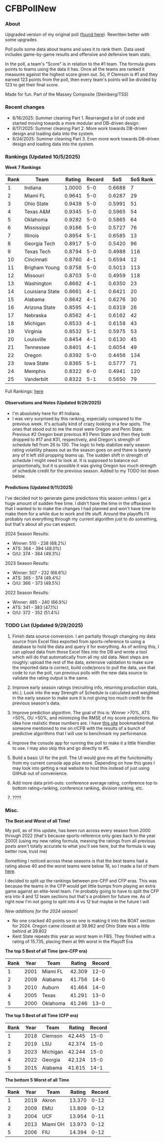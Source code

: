 # CFBPollNew

### About

Upgraded version of my original poll ([found here](https://github.com/taylorleprechaun/CFBPoll)).  Rewritten better with some upgrades

Poll pulls some data about teams and uses it to rank them.  Data used includes game-by-game results and offensive and defensive team stats.

In the poll, a team's "Score" is in relation to the #1 team.  The formula gives points to teams using the data it has.  Once all the teams are ranked it measures against the highest score given out.  So, if Clemson is #1 and they earned 123 points from the poll, then every team's points will be divided by 123 to get their final score.

Made for fun.  Part of the Massey Composite (Steinberg/TSS)

### Recent changes

* 8/16/2025: Summer cleaning Part 1. Rearranged a lot of code and started moving towards a more modular and DB-driven design.
* 8/17/2025: Summer cleaning Part 2. More work towards DB-driven design and loading data into the system.
* 8/24/2025: Summer cleaning Part 3. Even more work towards DB-driven design and loading data into the system.

### Rankings (Updated 10/5/2025)

**Week 7 Rankings**

Rank | Team | Rating | Record | SoS | SoS Rank
---|---|---|---|---|---
1 | Indiana | 1.0000 | 5-0 | 0.6688 | 7
2 | Miami FL | 0.9641 | 5-0 | 0.6287 | 29
3 | Ohio State | 0.9439 | 5-0 | 0.5991 | 51
4 | Texas A&M | 0.9345 | 5-0 | 0.5965 | 54
5 | Oklahoma | 0.9282 | 5-0 | 0.5865 | 64
6 | Mississippi | 0.9166 | 5-0 | 0.5727 | 76
7 | Illinois | 0.8954 | 5-1 | 0.6585 | 13
8 | Georgia Tech | 0.8917 | 5-0 | 0.5420 | 96
9 | Texas Tech | 0.8794 | 5-0 | 0.4988 | 116
10 | Cincinnati | 0.8760 | 4-1 | 0.6594 | 12
11 | Brigham Young | 0.8758 | 5-0 | 0.5013 | 113
12 | Missouri | 0.8703 | 5-0 | 0.4959 | 118
13 | Washington | 0.8662 | 4-1 | 0.6350 | 23
14 | Louisiana State | 0.8661 | 4-1 | 0.6421 | 20
15 | Alabama | 0.8642 | 4-1 | 0.6276 | 30
16 | Arizona State | 0.8595 | 4-1 | 0.6319 | 26
17 | Nebraska | 0.8562 | 4-1 | 0.6162 | 42
18 | Michigan | 0.8533 | 4-1 | 0.6158 | 43
19 | Virginia | 0.8532 | 5-1 | 0.5975 | 53
20 | Louisville | 0.8454 | 4-1 | 0.6130 | 45
21 | Tennessee | 0.8401 | 4-1 | 0.6054 | 49
22 | Oregon | 0.8392 | 5-0 | 0.4456 | 134
23 | Iowa State | 0.8365 | 5-1 | 0.5777 | 71
24 | Memphis | 0.8322 | 6-0 | 0.4941 | 120
25 | Vanderbilt | 0.8322 | 5-1 | 0.5650 | 79

Full Rankings: [here](https://github.com/taylorleprechaun/CFBPollNew/blob/main/CFBPoll/PreviousPolls/2025/2025-Week%2007.md)

#### Observations and Notes (Updated 9/29/2025)

* I'm absolutely here for #1 Indiana.
* I was very surprised by this ranking, especially compared to the previous week. It's actually kind of crazy looking in a few spots. The ones that stood out to me the most were Oregon and Penn State. Previous #2 Oregon beat previous #3 Penn State and then they both dropped to #17 and #31, respectively, and Oregon's strength of schedule fell from 26 to 130. The logic to help stabilize early season rating volatility phases out as the season goes on and there is barely any of it left still propping teams up. The sudden shift in strength of schedule I might need to look at. It is supposed to balance out proportionally, but it is possible it was giving Oregon too much strength of schedule credit for the previous season. Added to my TODO list down below.

#### Predictions (Updated 9/11/2025)

I've decided not to generate game predictions this season unless I get a huge amount of sudden free time. I didn't have the time in the offseason that I wanted to to make the changes I had planned and won't have time to make them for a while due to work and life stuff. Around the playoffs I'll probably run everything through my current algorithm just to do something, but that's about all you can expect.

2024 Season Results:
* Winner: 510 - 238 (68.2%)
* ATS: 364 - 394 (48.0%)
* O/U: 374 - 384 (49.3%)

2023 Season Results:
* Winner: 507 - 232 (68.6%)
* ATS: 365 - 374 (49.4%)
* O/U: 366 - 373 (49.5%)

2022 Season Results:
* Winner: 485 - 240 (66.9%)
* ATS: 341 - 383 (47.1%)
* O/U: 372 - 352 (51.4%)

### TODO List (Updated 9/29/2025)

1. Finish data source conversion. I am partially through changing my data source from Excel files exported from sports-reference to using a database to hold the data and query it for everything. As of writing this, I can upload data from those Excel files into the DB and wrote a tool which will do that automatically from all my old data. Next steps are roughly: upload the rest of the data, extensive validation to make sure the imported data is correct, build code/procs to pull the data, use that code to run the poll, run previous polls with the new data source to validate the rating output is the same.

2. Improve early season ratings (recruiting info, returning production stats, etc.). Look into the way Strength of Schedule is calculated and weighted in the early season to make sure it is not giving too much credit to the previous season's data.

3. Improve prediction algorithm. The goal of this is: Winner >70%, ATS >50%, OU >50%, and minimizing the RMSE of my score predictions. No idea how realistic these numbers are. I have [this site](https://www.thepredictiontracker.com/ncaaresults.php) bookmarked that someone mentioned to me on r/CFB with the results of a bunch of predictive algorithms that I will use to benchmark my performance.

4. Improve the console app for running the poll to make it a little friendlier to use. I may also skip this and go directly to #5.

5. Build a basic UI for the poll. The UI would give me all the functionality from my current console app plus more. Depending on how this goes I may look into getting a real website to host this instead of just using GitHub out of convenience.

6. Add more data print-outs: conference average rating, conference top to bottom rating+ranking, conference ranking, division ranking, etc.

7. ????

### Misc.

**The Best and Worst of all Time!**

My poll, as of this update, has been run across every season from 2000 through 2022 (that's because sports-reference only goes back to the year 2000) (using my new rating formula, meaning the ratings from all previous posts aren't totally accurate to what you'll see here, but the formula is way better now, trust me)

Something I noticed across these seasons is that the best teams had a rating above 40 and the worst teams were below 16, so I made a list of them [here]( https://github.com/taylorleprechaun/CFBPollNew/blob/main/CFBPoll/Resources/BOAT%20and%20WOAT.xlsx).

I decided to split up the rankings between pre-CFP and CFP eras.  This was because the teams in the CFP would get little bumps from playing an extra game against an elite-level team.
I'm probably going to have to split the CFP era into 4 and 12 team sections but that's a problem for future me. As of right now I'm not going to split into 4 vs 12 but maybe in the future I will

*New additions for the 2024 season!*

* No one cracked 40 points so no one is making it into the BOAT section for 2024. Oregon came closest at 39.962 and Ohio State was a little behind at 39.802
* Kent State repeats this year as worst team in FBS. They finished with a rating of 15.735, placing them at 9th worst in the Playoff Era

**The top 5 Best of all Time (pre-CFP era)**

Rank | Year | Team | Rating | Record
---|---|---|---|---
1 | 2001 | Miami FL | 42.309 | 12-0
2 | 2009 | Alabama | 41.756 | 14-0
3 | 2010 | Auburn | 41.464 | 14-0
4 | 2005 | Texas | 41.291 | 13-0
5 | 2000 | Oklahoma | 41.246 | 13-0

**The top 5 Best of all Time (CFP era)**

Rank | Year | Team | Rating | Record
---|---|---|---|---
1 | 2018 | Clemson | 42.445 | 15-0
2 | 2019 | LSU | 42.374 | 15-0
3 | 2023 | Michigan | 42.244 | 15-0
4 | 2022 | Georgia | 42.124 | 15-0
5 | 2015 | Alabama | 41.615 | 14-1

**The bottom 5 Worst of all Time**

Rank | Year | Team | Rating | Record
---|---|---|---|---
1 | 2019 | Akron | 13.370 | 0-12
2 | 2009 | EMU | 13.809 | 0-12
3 | 2004 | UCF | 13.954 | 0-11
4 | 2013 | Miami OH | 13.973 | 0-12
5 | 2006 | FIU | 14.394 | 0-12
